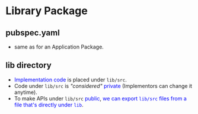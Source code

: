 # Library Package 

## pubspec.yaml 
- same as for an Application Package.

## lib directory 
- <span style="color:blue">Implementation code</span> is placed under `lib/src`.
- Code under `lib/src` is *"considered"* <span style="color:blue">private</span> (Implementors can change it anytime).
- To make APIs under `lib/src` <span style="color: blue">public</span>, <span style="color: blue">we can export `lib/src` files from a file 
  that's directly under `lib`</span>.


